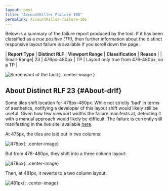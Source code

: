 ```yaml
---
layout: post
title: "AccountKiller Failure 105"
permalink: AccountKiller-failure-105
---
```

Below is a summary of the failure report produced by the tool. If it has been classified as a *true positive (TP)*, then further information about the distinct responsive layout failure is available if you scroll down the page.

| **Report Type** | **Distinct RLF** | **Viewport Range** | **Classification** | **Reason** |
| Small-Range| 23 | 476px-480px | TP | Layout only true from 476-480px, so a TP | 

![Screenshot of the fault](assets/images/AccountKiller/fault105/smallrangeWidth478.png){: .center-image }

## About Distinct RLF 23 {#About-drlf}

Some tiles shift location for 476px-480px. While not strictly 'bad' in terms of aesthetics, notifying a developer of this layout shift would likely still be useful. Given how few viewport widths the failure manifests at, detecting it with a manual approach would likely be difficult. The failure is currently still manifesting in the live site, available [here](http://www.accountkiller.com/en/).

At 475px, the tiles are laid out in two columns:

![475px](assets/good-bad/rlf23/475.png){: .center-image}

But from 476-480px, they shift into a three column layout:

![478px](assets/good-bad/rlf23/478.png){: .center-image}

Then, at 481px, it reverts to a two column layout:

![481px](assets/good-bad/rlf23/481.png){: .center-image}
